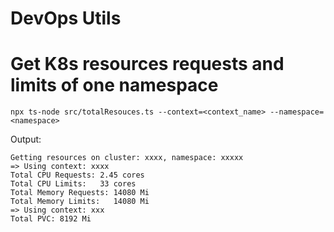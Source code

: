 # DevOps Utils

# Get K8s resources requests and limits of one namespace
```shell
npx ts-node src/totalResouces.ts --context=<context_name> --namespace=<namespace>
```

Output:
```shell
Getting resources on cluster: xxxx, namespace: xxxxx
=> Using context: xxxx
Total CPU Requests: 2.45 cores
Total CPU Limits:   33 cores
Total Memory Requests: 14080 Mi
Total Memory Limits:   14080 Mi
=> Using context: xxx
Total PVC: 8192 Mi
```